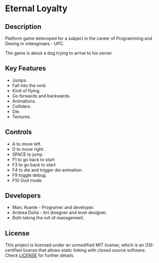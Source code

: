 # Eternal Loyalty

## Description

Platform game delevoped for a subject in the career of Programming and Desing in videogmaes - UPC. 

The game is about a dog trying to arrive to his owner.

## Key Features

 - Jumps.
 - Fall into the void.
 - Kind of flying.
 - Go forwards and backwards.
 - Animations.
 - Colliders.
 - Die.
 - Textures.
 
## Controls

 - A to move left.
 - D to move right.
 - SPACE to jump.
 - F1 to go back to start
 - F3 to go back to start
 - F4 to die and trigger die animation.
 - F9 toggle debug.
 - F10 God mode.

## Developers

 - Marc Avante - Programer and developer.
 - Andrea Doña - Art disegner and level designer.
 - Both taking the roll of management.


## License

This project is licensed under an unmodified MIT license, which is an OSI-certified license that allows static linking with closed source software. Check [LICENSE](LICENSE) for further details.

